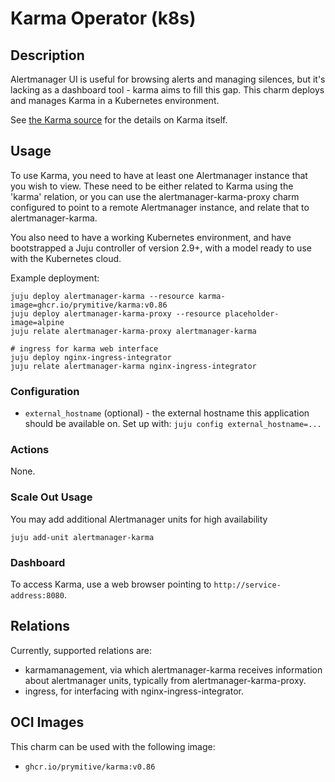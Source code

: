 # Karma Operator (k8s)

## Description

Alertmanager UI is useful for browsing alerts and managing silences, but it's
lacking as a dashboard tool - karma aims to fill this gap. This charm deploys
and manages Karma in a Kubernetes environment.

See [the Karma source](https://github.com/prymitive/karma) for the details on Karma itself.

## Usage

To use Karma, you need to have at least one Alertmanager instance that you wish
to view. These need to be either related to Karma using the 'karma' relation,
or you can use the alertmanager-karma-proxy charm configured to point to a
remote Alertmanager instance, and relate that to alertmanager-karma.

You also need to have a working Kubernetes environment, and have bootstrapped a
Juju controller of version 2.9+, with a model ready to use with the Kubernetes
cloud.

Example deployment:

```shell
juju deploy alertmanager-karma --resource karma-image=ghcr.io/prymitive/karma:v0.86
juju deploy alertmanager-karma-proxy --resource placeholder-image=alpine
juju relate alertmanager-karma-proxy alertmanager-karma

# ingress for karma web interface
juju deploy nginx-ingress-integrator
juju relate alertmanager-karma nginx-ingress-integrator
```


### Configuration
- `external_hostname` (optional) - the external hostname this application should be available on.
  Set up with: `juju config external_hostname=...`

### Actions
None.

### Scale Out Usage
You may add additional Alertmanager units for high availability

```shell
juju add-unit alertmanager-karma
```

### Dashboard
To access Karma, use a web browser pointing to `http://service-address:8080`.


## Relations
Currently, supported relations are:
- karmamanagement, via which alertmanager-karma receives information about 
  alertmanager units, typically from alertmanager-karma-proxy.
- ingress, for interfacing with nginx-ingress-integrator.

## OCI Images
This charm can be used with the following image:
- `ghcr.io/prymitive/karma:v0.86`






